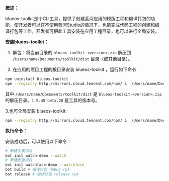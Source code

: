 **概述：**

blueos-toolkit是个CLI工具，提供了创建蓝河应用的模版工程和编译打包的功能，使开发者可以在不使用蓝河Studio的情况下，也能完成代码工程的创建和编译打包等工作。开发者可把此工具安装在应用工程目录，也可以进行全局安装。

 **安装blueos-toolkit：**

1. 解包：将当前目录的 `blueos-toolkit-<version>.zip` 解压到 `/Users/name/Documents/toolkit/dist` 目录（或其他目录）。

2. 在应用的项目工程的根目录安装 blueos-toolkit ，运行如下命令

```bash
npm uninstall blueos-toolkit
npm --registry http://mirrors.cloud.tencent.com/npm/ i  /Users/name/Documents/toolkit/dist/blueos-toolkit-1.9.45-beta.28.tgz -D 
```

其中 `/Users/name/Documents/toolkit/dist` 是 `blueos-toolkit-<version>.zip` 的解压目录。`1.9.45-beta.28` 是工具的版本号。

3.也可全局安装 blueos-toolkit:

```bash
npm --registry http://mirrors.cloud.tencent.com/npm/ i  /Users/name/Documents/toolkit/dist/blueos-toolkit-1.9.45-beta.28.tgz -g
```

**执行命令：**

安装成功后，可以使用以下命令：

```bash
# 新建手表项目
bot init watch-demo --watch
# 新建表盘项目
bot init watchface-demo --watchface
bot build # 编译打包 debug rpk
bot release # 编译打包 release rpk
```

